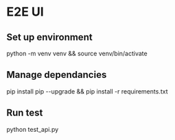 # E2E UI

## Set up environment 
python -m venv venv && source venv/bin/activate

## Manage dependancies
pip install pip --upgrade && pip install -r requirements.txt

## Run test
python test_api.py 
